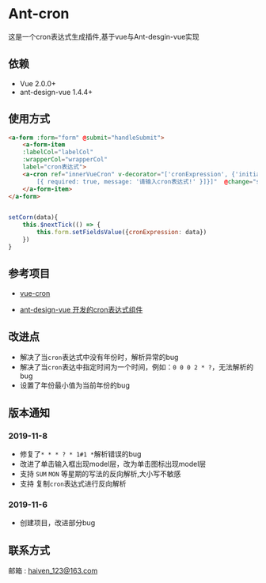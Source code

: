 # Ant-cron

这是一个cron表达式生成插件,基于vue与Ant-desgin-vue实现

## 依赖
- Vue 2.0.0+
- ant-design-vue 1.4.4+

## 使用方式
```html
<a-form :form="form" @submit="handleSubmit">     
    <a-form-item
    :labelCol="labelCol"
    :wrapperCol="wrapperCol"
    label="cron表达式">
    <a-cron ref="innerVueCron" v-decorator="['cronExpression', {'initialValue':'0 0 0 2 * ?',rules: 
        [{ required: true, message: '请输入cron表达式!' }]}]"  @change="setCorn"></a-cron>
    </a-form-item>
</a-form>
```

```javascript

setCorn(data){
    this.$nextTick(() => {
        this.form.setFieldsValue({cronExpression: data})
    })
}
```
## 参考项目

- [vue-cron](https://github.com/1615450788/vue-cron)

- [ant-design-vue 开发的cron表达式组件](https://blog.csdn.net/chizhuo9591/article/details/100732548)

## 改进点

- 解决了当`cron`表达式中没有年份时，解析异常的bug
- 解决了当`cron`表达中指定时间为一个时间，例如：`0 0 0 2 * ?`，无法解析的bug
- 设置了年份最小值为当前年份的bug

## 版本通知

### 2019-11-8

- 修复了`* * * ? * 1#1 *`解析错误的bug
- 改进了单击输入框出现model层，改为单击图标出现model层
- 支持 `SUM` `MON` 等星期的写法的反向解析,大小写不敏感
- 支持 复制`cron`表达式进行反向解析

### 2019-11-6

-  创建项目，改进部分bug



## 联系方式

邮箱 : haiven_123@163.com

